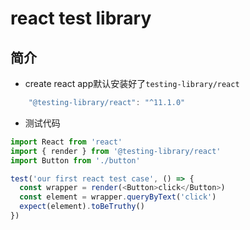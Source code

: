 # react test library


## 简介

*  create react app默认安装好了``testing-library/react``

```js
    "@testing-library/react": "^11.1.0"
```


* 测试代码 

```js
import React from 'react'
import { render } from '@testing-library/react'
import Button from './button'

test('our first react test case', () => {
  const wrapper = render(<Button>click</Button>)
  const element = wrapper.queryByText('click')
  expect(element).toBeTruthy()
})


```